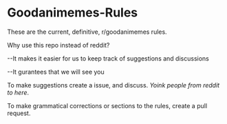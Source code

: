 # Goodanimemes-Rules
These are the current, definitive, r/goodanimemes rules.

Why use this repo instead of reddit?

--It makes it easier for us to keep track of suggestions and discussions

--It gurantees that we will see you

To make suggestions create a issue, and discuss. *Yoink people from reddit to here*.

To make grammatical corrections or sections to the rules, create a pull request.
